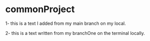 # commonProject

1-  this is a text I added from my main branch on my local.

2-  this is a text written from my branchOne on the terminal locally.